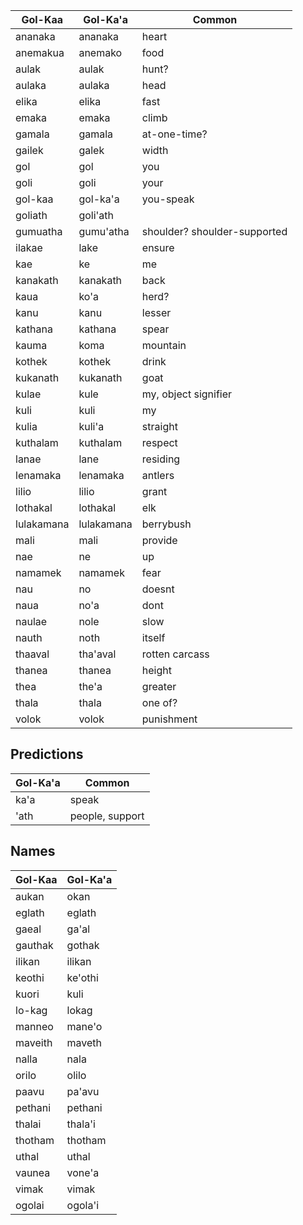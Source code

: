 Gol-Kaa | Gol-Ka'a | Common
---|---|---
ananaka     | ananaka     | heart
anemakua    | anemako     | food
aulak       | aulak       | hunt?
aulaka      | aulaka      | head
elika       | elika       | fast
emaka       | emaka       | climb
gamala      | gamala      | at-one-time?
gailek      | galek       | width
gol         | gol         | you
goli        | goli        | your
gol-kaa     | gol-ka'a    | you-speak
goliath     | goli'ath    | 
gumuatha    | gumu'atha   | shoulder? shoulder-supported
ilakae      | lake        | ensure
kae         | ke          | me
kanakath    | kanakath    | back
kaua        | ko'a        | herd?
kanu        | kanu        | lesser
kathana     | kathana     | spear
kauma       | koma        | mountain
kothek      | kothek      | drink
kukanath    | kukanath    | goat
kulae       | kule        | my, object signifier
kuli        | kuli        | my
kulia       | kuli'a      | straight
kuthalam    | kuthalam    | respect
lanae       | lane        | residing
lenamaka    | lenamaka    | antlers
lilio       | lilio       | grant
lothakal    | lothakal    | elk
lulakamana  | lulakamana  | berrybush
mali        | mali        | provide
nae         | ne          | up
namamek     | namamek     | fear
nau         | no          | doesnt
naua        | no'a        | dont
naulae      | nole        | slow
nauth       | noth        | itself
thaaval     | tha'aval    | rotten carcass
thanea      | thanea      | height
thea        | the'a       | greater
thala       | thala       | one of?
volok       | volok       | punishment

## Predictions

Gol-Ka'a    | Common
---|---
ka'a        | speak
'ath        | people, support

## Names

Gol-Kaa     | Gol-Ka'a
---|---
aukan       | okan
eglath      | eglath
gaeal       | ga'al
gauthak     | gothak
ilikan      | ilikan
keothi      | ke'othi
kuori       | kuli
lo-kag      | lokag 
manneo      | mane'o
maveith     | maveth
nalla       | nala
orilo       | olilo
paavu       | pa'avu
pethani     | pethani
thalai      | thala'i
thotham     | thotham
uthal       | uthal
vaunea      | vone'a
vimak       | vimak
ogolai      | ogola'i